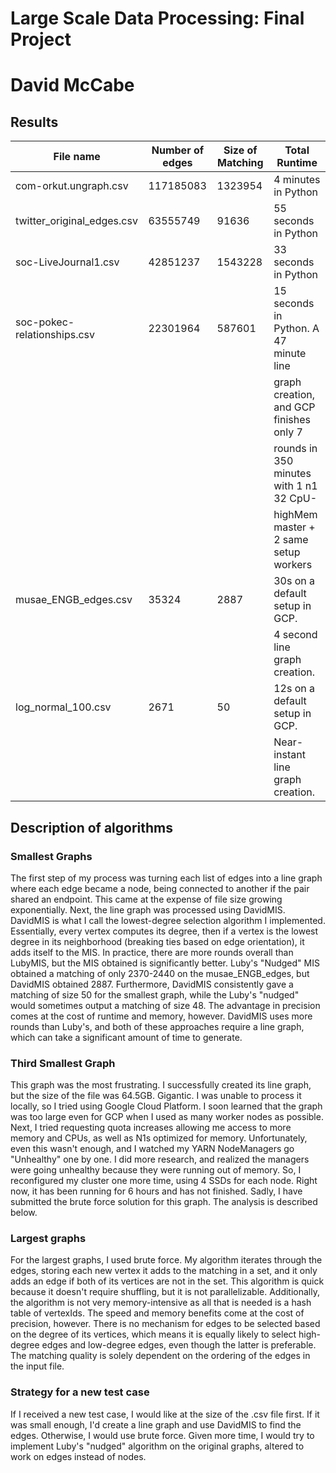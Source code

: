 # Large Scale Data Processing: Final Project
# David McCabe
## Results

|           File name           |        Number of edges       |        Size of Matching       |        Total Runtime                     |
| ------------------------------| ---------------------------- | ----------------------------- | ---------------------------------------- |
| com-orkut.ungraph.csv         | 117185083                    | 1323954                       | 4 minutes in Python                      |
| twitter_original_edges.csv    | 63555749                     | 91636                         | 55 seconds in Python                     |
| soc-LiveJournal1.csv          | 42851237                     | 1543228                       | 33 seconds in Python                     |
| soc-pokec-relationships.csv   | 22301964                     | 587601                        | 15 seconds in Python. A 47 minute line   |
|                               |                              |                               | graph creation, and GCP finishes only 7  |
|                               |                              |                               | rounds in 350 minutes with 1 n1 32 CpU-  |
|                               |                              |                               | highMem master + 2 same setup workers    |
| musae_ENGB_edges.csv          | 35324                        | 2887                          | 30s on a default setup in GCP.           |
|                               |                              |                               | 4 second line graph creation.            |
| log_normal_100.csv            | 2671                         | 50                            | 12s on a default setup in GCP.           |
|                               |                              |                               | Near-instant line graph creation.        |

## Description of algorithms
### Smallest Graphs
The first step of my process was turning each list of edges into a line graph where each edge became a node, being connected to another if the pair shared an endpoint. This came at the expense of file size growing exponentially. Next, the line graph was processed using DavidMIS. DavidMIS is what I call the lowest-degree selection algorithm I implemented. Essentially, every vertex computes its degree, then if a vertex is the lowest degree in its neighborhood (breaking ties based on edge orientation), it adds itself to the MIS. In practice, there are more rounds overall than LubyMIS, but the MIS obtained is significantly better. Luby's "Nudged" MIS obtained a matching of only 2370-2440 on the musae_ENGB_edges, but DavidMIS obtained 2887. Furthermore, DavidMIS consistently gave a matching of size 50 for the smallest graph, while the Luby's "nudged" would sometimes output a matching of size 48. The advantage in precision comes at the cost of runtime and memory, however. DavidMIS uses more rounds than Luby's, and both of these approaches require a line graph, which can take a significant amount of time to generate. 
### Third Smallest Graph
This graph was the most frustrating. I successfully created its line graph, but the size of the file was 64.5GB. Gigantic. I was unable to process it locally, so I tried using Google Cloud Platform. I soon learned that the graph was too large even for GCP when I used as many worker nodes as possible. Next, I tried requesting quota increases allowing me access to more memory and CPUs, as well as N1s optimized for memory. Unfortunately, even this wasn't enough, and I watched my YARN NodeManagers go "Unhealthy" one by one. I did more research, and realized the managers were going unhealthy because they were running out of memory. So, I reconfigured my cluster one more time, using 4 SSDs for each node. Right now, it has been running for 6 hours and has not finished. Sadly, I have submitted the brute force solution for this graph. The analysis is described below. 
### Largest graphs
For the largest graphs, I used brute force. My algorithm iterates through the edges, storing each new vertex it adds to the matching in a set, and it only adds an edge if both of its vertices are not in the set. This algorithm is quick because it doesn't require shuffling, but it is not parallelizable. Additionally, the algorithm is not very memory-intensive as all that is needed is a hash table of vertexIds. The speed and memory benefits come at the cost of precision, however. There is no mechanism for edges to be selected based on the degree of its vertices, which means it is equally likely to select high-degree edges and low-degree edges, even though the latter is preferable. The matching quality is solely dependent on the ordering of the edges in the input file.  
### Strategy for a new test case
If I received a new test case, I would like at the size of the .csv file first. If it was small enough, I'd create a line graph and use DavidMIS to find the edges. Otherwise, I would use brute force. Given more time, I would try to implement Luby's "nudged" algorithm on the original graphs, altered to work on edges instead of nodes.
